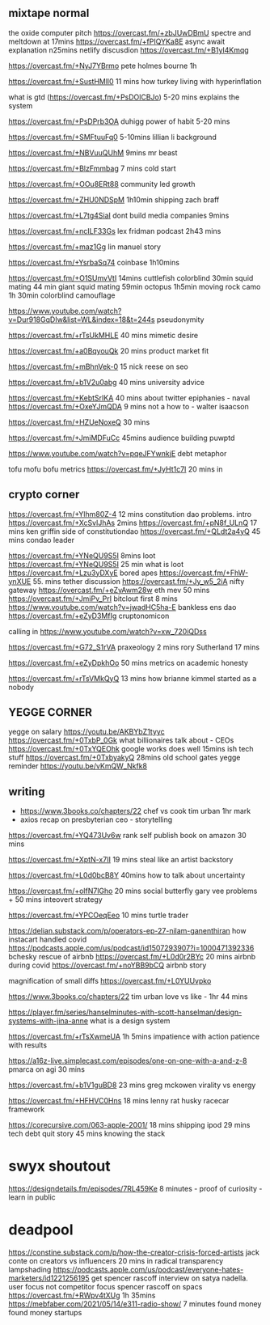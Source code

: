 ## mixtape normal



the oxide computer pitch https://overcast.fm/+zbJUwDBmU spectre and meltdown at 17mins
https://overcast.fm/+fPIQYKa8E async await explanation n25mins
netlify discusdion https://overcast.fm/+B1yI4Kmqg

https://overcast.fm/+NyJ7YBrmo pete holmes bourne 1h

https://overcast.fm/+SustHMll0 11 mins how turkey living with hyperinflation

what is gtd (https://overcast.fm/+PsDOlCBJo) 5-20 mins explains the system

https://overcast.fm/+PsDPrb3OA duhigg power of habit 5-20 mins

https://overcast.fm/+SMFtuuFq0 5-10mins lillian li background

https://overcast.fm/+NBVuuQUhM 9mins mr beast


https://overcast.fm/+BlzFmmbag 7 mins cold start


https://overcast.fm/+OOu8ERt88 community led growth

https://overcast.fm/+ZHU0NDSpM 1h10min shipping zach braff

https://overcast.fm/+L7tg4SiaI dont build media companies 9mins


https://overcast.fm/+ncILF33Gs lex fridman podcast 2h43 mins

https://overcast.fm/+maz1Gg lin manuel story

https://overcast.fm/+YsrbaSq74 coinbase 1h10mins


https://overcast.fm/+O1SUmvVtI 14mins cuttlefish colorblind
30min squid mating
44 min giant squid mating
59min octopus 1h5min moving rock camo
1h 30min colorblind camouflage 


https://www.youtube.com/watch?v=Dur918GqDIw&list=WL&index=18&t=244s pseudonymity 




https://overcast.fm/+rTsUkMHLE 40 mins mimetic desire

https://overcast.fm/+a0BqyouQk 20 mins product market fit

https://overcast.fm/+mBhnVek-0 15 nick reese on seo




https://overcast.fm/+b1V2u0abg 40 mins university advice


https://overcast.fm/+KebtSrIKA 40 mins about twitter epiphanies - naval
https://overcast.fm/+OxeYJmQDA 9 mins not a how to - walter isaacson


https://overcast.fm/+HZUeNoxeQ 30 mins


https://overcast.fm/+JmiMDFuCc 45mins audience building puwptd

https://www.youtube.com/watch?v=pqeJFYwnkjE debt metaphor



tofu mofu bofu metrics https://overcast.fm/+JyHt1c7I 20 mins in

## crypto corner

https://overcast.fm/+Ylhm80Z-4 12 mins constitution dao problems. intro https://overcast.fm/+XcSvlJhAs 2mins
https://overcast.fm/+pN8f_ULnQ 17 mins ken griffin side of constitutiondao
https://overcast.fm/+QLdt2a4yQ 45 mins condao leader

https://overcast.fm/+YNeQU9S5I 8mins loot
https://overcast.fm/+YNeQU9S5I 25 min what is loot
https://overcast.fm/+Lzu3yDXyE bored apes
https://overcast.fm/+FhW-ynXUE 55. mins tether discussion
https://overcast.fm/+Jy_w5_2iA nifty gateway 
https://overcast.fm/+eZyAwm28w eth mev 50 mins
https://overcast.fm/+JmiPv_PrI bitclout first 8 mins
https://www.youtube.com/watch?v=jwadHC5ha-E bankless ens dao
https://overcast.fm/+eZyD3MfIg cruptonomicon

calling in https://www.youtube.com/watch?v=xw_720iQDss

https://overcast.fm/+G72_S1rVA praxeology 2 mins rory Sutherland 17 mins

https://overcast.fm/+eZyDpkhOo 50 mins metrics on academic honesty

https://overcast.fm/+rTsVMkQyQ 13 mins how brianne kimmel started as a nobody


## YEGGE CORNER
yegge on salary https://youtu.be/AKBYbZ1tyyc
https://overcast.fm/+0TxbP_0Gk what billionaires talk about - CEOs
https://overcast.fm/+0TxYQEOhk google works does well 15mins ish tech stuff 
https://overcast.fm/+0TxbyakyQ 28mins old school gates
yegge reminder https://youtu.be/vKmQW_Nkfk8



## writing 
- https://www.3books.co/chapters/22 chef vs cook tim urban 1hr mark
- axios recap on presbyterian ceo - storytelling

https://overcast.fm/+YQ473Uv6w rank self publish book on amazon 30 mins

https://overcast.fm/+XptN-x7II 19 mins steal like an artist backstory

https://overcast.fm/+L0d0bcB8Y 40mins how to talk about uncertainty

https://overcast.fm/+olfN7lGho 20 mins social butterfly gary vee problems  + 50 mins inteovert strategy



https://overcast.fm/+YPCOeqEeo 10 mins turtle trader 



https://delian.substack.com/p/operators-ep-27-nilam-ganenthiran how instacart handled covid
https://podcasts.apple.com/us/podcast/id1507293907?i=1000471392336 bchesky rescue of airbnb
https://overcast.fm/+L0d0r2BYc 20 mins airbnb during covid
https://overcast.fm/+noYBB9bCQ airbnb story


magnification of small diffs https://overcast.fm/+L0YUUvpko

https://www.3books.co/chapters/22 tim urban love vs like - 1hr 44 mins


https://player.fm/series/hanselminutes-with-scott-hanselman/design-systems-with-jina-anne what is a design system


https://overcast.fm/+rTsXwmeUA 1h 5mins impatience with action patience with results


https://a16z-live.simplecast.com/episodes/one-on-one-with-a-and-z-8 pmarca on agi 30 mins

https://overcast.fm/+b1V1guBD8 23 mins greg mckowen virality vs energy

https://overcast.fm/+HFHVC0Hns 18 mins lenny rat husky racecar framework 


https://corecursive.com/063-apple-2001/ 
18 mins shipping ipod
29 mins tech debt quit story
45 mins knowing the stack

# swyx shoutout

https://designdetails.fm/episodes/7RL459Ke  8 minutes - proof of curiosity - learn in public


# deadpool

https://constine.substack.com/p/how-the-creator-crisis-forced-artists jack conte on creators vs influencers 20 mins in
radical transparency lampshading https://podcasts.apple.com/us/podcast/everyone-hates-marketers/id1221256195
get spencer rascoff interview on satya nadella. user focus not competitor focus
spencer rascoff on spacs https://overcast.fm/+RWpv4tXUg 1h 35mins
https://mebfaber.com/2021/05/14/e311-radio-show/ 7 minutes found money found money startups

